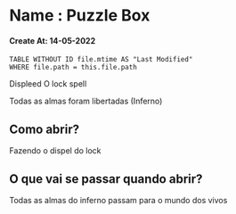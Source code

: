 # Name : Puzzle Box
#### Create At: 14-05-2022
```dataview  
TABLE WITHOUT ID file.mtime AS "Last Modified"  
WHERE file.path = this.file.path  
```

Displeed O lock spell

Todas as almas foram libertadas (Inferno)

## Como abrir?
Fazendo o dispel do lock

## O que vai se passar quando abrir?
Todas as almas do inferno passam para o mundo dos vivos